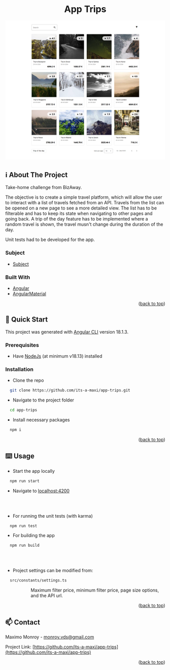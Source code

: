 <!--
*** Amazing README template from othneildrew
*** https://github.com/othneildrew/Best-README-Template
-->


<!-- PROJECT LOGO -->
<br />
<div align="center">
  <h1>App Trips</h1>
  <img src="page-peek.png" />
</div>

<!-- ABOUT THE PROJECT -->
## ℹ️ About The Project

Take-home challenge from BizAway.

The objective is to create a simple travel platform, which will allow the user to interact with a list of travels fetched from an API.
Travels from the list can be opened on a new page to see a more detailed view.
The list has to be filterable and has to keep its state when navigating to other pages and going back.
A trip of the day feature has to be implemented where a random travel is shown, the travel musn't change during the duration of the day.

Unit tests had to be developed for the app.

### Subject

* [Subject](https://bitbucket.org/bizaway/tech-challenge/src/main/frontend.md)

### Built With

* [Angular](https://angular.io/)
* [AngularMaterial](https://material.angular.io/)

<p align="right">(<a href="#top">back to top</a>)</p>



<!-- GETTING STARTED -->
## 🏃 Quick Start

This project was generated with [Angular CLI](https://github.com/angular/angular-cli) version 18.1.3.

### Prerequisites

* Have [NodeJs](https://www.docker.com/) (at minimum v18.13) installed

### Installation

* Clone the repo
```sh
  git clone https://github.com/its-a-maxi/app-trips.git
```

* Navigate to the project folder
```sh
  cd app-trips
```

* Install necessary packages
```sh
  npm i
```
  
<p align="right">(<a href="#top">back to top</a>)</p>


<!-- USAGE EXAMPLES -->
## ⌨️ Usage

* Start the app locally
```sh
  npm run start
```

* Navigate to [localhost:4200](http://localhost:4200/)
  
<br />
<br />

* For running the unit tests (with karma)
```sh
  npm run test
```

* For building the app
```sh
  npm run build
```
  
<br />
<br />

* Project settings can be modified from:
```sh
  src/constants/settings.ts
```
<dl>
  <dd>
    <dl>
      <dd>Maximum filter price, minimum filter price, page size options, and the API url.</dd>
    </dl>
  </dd>
</dl>


<p align="right">(<a href="#top">back to top</a>)</p>


<!-- CONTACT -->
## 📫 Contact

Maximo Monroy - monroy.vds@gmail.com

Project Link: [https://github.com/its-a-maxi/app-trips](https://github.com/its-a-maxi/app-trips)

<p align="right">(<a href="#top">back to top</a>)</p>

